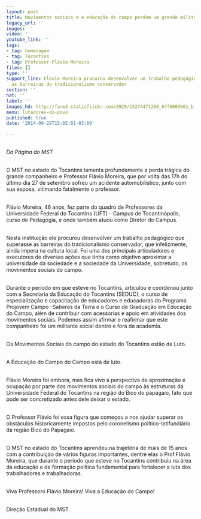 ```yaml
---
layout: post
title: Movimentos sociais e a educação do campo perdem um grande militante
legacy_url: ''
images: ''
video: ''
youtube_link: ''
tags:
- tag: homenagem
- tag: Tocantins
- tag: Professor-Flávio-Moreira
files: []
type: ''
support_line: Flavio Moreira procurou desenvolver um trabalho pedagógico que superasse
  as barreiras do tradicionalismo conservador
section: ''
hat: ''
label: ''
images_hd: http://farm4.staticflickr.com/3929/15274471260_67f0003901_b.jpg
menu: lutadores-do-povo
published: true
date: '2014-09-29T15:05:01-03:00'

---
```

<p><br />
<em>Da P&aacute;gina do MST</em></p>

<p><br />
O MST no estado do Tocantins lamenta profundamente a perda tr&aacute;gica do grande companheiro e Professor Fl&aacute;vio Moreira, que por volta das 17h do &uacute;ltimo dia 27 de setembro sofreu um acidente automobil&iacute;stico, junto com sua esposa, vitimando fatalmente o professor.&nbsp;</p>

<p><br />
Fl&aacute;vio Moreira, 46 anos, fez parte do quadro de Professores da Universidade Federal do Tocantins (UFT) - Campus de Tocantin&oacute;polis, curso de Pedagogia, e onde tamb&eacute;m atuou como Diretor do Campus.&nbsp;</p>

<p><br />
Nesta institui&ccedil;&atilde;o ele procurou desenvolver um trabalho pedag&oacute;gico que superasse as barreiras do tradicionalismo conservador, que infelizmente, ainda impera na cultura local. Foi uma dos principais articuladores e executores de diversas a&ccedil;&otilde;es que tinha como objetivo aproximar a universidade da sociedade e a sociedade da Universidade, sobretudo, os movimentos sociais do campo.</p>

<p><br />
Durante o per&iacute;odo em que esteve no Tocantins, articulou e coordenou junto com a Secretaria da Educa&ccedil;&atilde;o do Tocantins (SEDUC), o curso de especializa&ccedil;&atilde;o e capacita&ccedil;&atilde;o de educadores e educadoras do Programa Projovem Campo -Saberes da Terra e o Curso de Gradua&ccedil;&atilde;o em Educa&ccedil;&atilde;o do Campo, al&eacute;m de contribuir com acessorias e apoio em atividades dos movimentos sociais. Podemos assim afirmar e reafirmar que este companheiro foi um militante social dentro e fora da academia.&nbsp;</p>

<p><br />
Os Movimentos Sociais do campo do estado do Tocantins est&atilde;o de Luto.</p>

<p><br />
A Educa&ccedil;&atilde;o do Campo do Campo est&aacute; de luto.</p>

<p><br />
Fl&aacute;vio Moreira foi embora, mas fica vivo a perspectiva de aproxima&ccedil;&atilde;o e ocupa&ccedil;&atilde;o por parte dos movimentos sociais do campo &agrave;s estruturas da Universidade Federal do Tocantins na regi&atilde;o do Bico do papagaio, fato que pode ser concretizado antes dele deixar o estado.&nbsp;</p>

<p><br />
O Professor Fl&aacute;vio foi essa figura que come&ccedil;ou a nos ajudar superar os obst&aacute;culos historicamente impostos pelo coronelismo pol&iacute;tico-latifundi&aacute;rio da regi&atilde;o Bico do Papagaio.</p>

<p><br />
O MST no estado do Tocantins aprendeu na trajet&oacute;ria de mais de 15 anos com a contribui&ccedil;&atilde;o de v&aacute;rios figuras importantes, dentre elas o Prof.Fl&aacute;vio Moreira, que durante o per&iacute;odo que esteve no Tocantins contribuiu na &aacute;rea da educa&ccedil;&atilde;o e da forma&ccedil;&atilde;o pol&iacute;tica fundamental para fortalecer a luta dos trabalhadores e trabalhadoras.</p>

<p><br />
Viva Professoro Fl&aacute;vio Moreira! Viva a Educa&ccedil;&atilde;o do Campo!</p>

<p><br />
Dire&ccedil;&atilde;o Estadual do MST</p>
